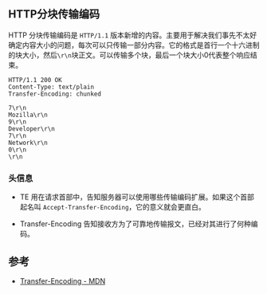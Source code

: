 ## HTTP分块传输编码
HTTP 分块传输编码是 `HTTP/1.1` 版本新增的内容。主要用于解决我们事先不太好确定内容大小的问题，每次可以只传输一部分内容。它的格式是首行一个十六进制的块大小，然后`\r\n`块正文。可以传输多个块，最后一个块大小0代表整个响应结束。

```
HTTP/1.1 200 OK 
Content-Type: text/plain 
Transfer-Encoding: chunked

7\r\n
Mozilla\r\n 
9\r\n
Developer\r\n
7\r\n
Network\r\n
0\r\n 
\r\n
```

### 头信息

- TE
用在请求首部中，告知服务器可以使用哪些传输编码扩展。如果这个首部起名叫 `Accept-Transfer-Encoding`，它的意义就会更直白。

- Transfer-Encoding 
告知接收方为了可靠地传输报文，已经对其进行了何种编码。


## 参考
- [Transfer-Encoding - MDN](https://developer.mozilla.org/zh-CN/docs/Web/HTTP/Headers/Transfer-Encoding)
